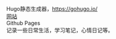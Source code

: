 Hugo静态生成器，<https://gohugo.io/>  
[网站](kevinstarry.github.io)   
Github Pages  
记录一些日常生活，学习笔记，心情日记等。

